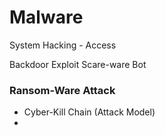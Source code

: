 
# Malware

System Hacking - Access

Backdoor
Exploit
Scare-ware
Bot

### Ransom-Ware Attack

- Cyber-Kill Chain (Attack Model)
- 
